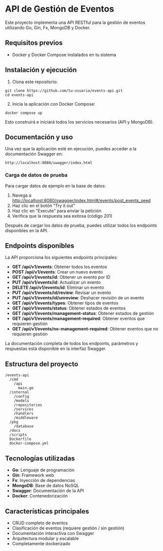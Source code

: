 # API de Gestión de Eventos

Este proyecto implementa una API RESTful para la gestión de eventos utilizando Go, Gin, Fx, MongoDB y Docker.

## Requisitos previos

- Docker y Docker Compose instalados en tu sistema


## Instalación y ejecución

1. Clona este repositorio:


```shellscript
git clone https://github.com/tu-usuario/events-api.git
cd events-api
```

2. Inicia la aplicación con Docker Compose:


```shellscript
docker compose up
```

Esto construirá e iniciará todos los servicios necesarios (API y MongoDB).

## Documentación y uso

Una vez que la aplicación esté en ejecución, puedes acceder a la documentación Swagger en:

```plaintext
http://localhost:8080/swagger/index.html
```

### Carga de datos de prueba

Para cargar datos de ejemplo en la base de datos:

1. Navega a [http://localhost:8080/swagger/index.html#/events/post_events_seed](http://localhost:8080/swagger/index.html#/events/post_events_seed)
2. Haz clic en el botón "Try it out"
3. Haz clic en "Execute" para enviar la petición
4. Verifica que la respuesta sea exitosa (código 201)


Después de cargar los datos de prueba, puedes utilizar todos los endpoints disponibles en la API.

## Endpoints disponibles

La API proporciona los siguientes endpoints principales:

- **GET /api/v1/events**: Obtener todos los eventos
- **POST /api/v1/events**: Crear un nuevo evento
- **GET /api/v1/events/id**: Obtener un evento por ID
- **PUT /api/v1/events/id**: Actualizar un evento
- **DELETE /api/v1/events/id**: Eliminar un evento
- **PUT /api/v1/events/id/review**: Revisar un evento
- **PUT /api/v1/events/id/unreview**: Deshacer revisión de un evento
- **GET /api/v1/events/types**: Obtener tipos de eventos
- **GET /api/v1/events/status**: Obtener estados de eventos
- **GET /api/v1/events/management-status**: Obtener estados de gestión
- **GET /api/v1/events/management-required**: Obtener eventos que requieren gestión
- **GET /api/v1/events/no-management-required**: Obtener eventos que no requieren gestión


La documentación completa de todos los endpoints, parámetros y respuestas está disponible en la interfaz Swagger.

## Estructura del proyecto

```plaintext
/events-api
  /cmd
    /api
      main.go
  /internal
    /config
    /models
    /repositories
    /services
    /handlers
    /middleware
  /pkg
    /database
  /docs
  /scripts
  Dockerfile
  docker-compose.yml
```

## Tecnologías utilizadas

- **Go**: Lenguaje de programación
- **Gin**: Framework web
- **Fx**: Inyección de dependencias
- **MongoDB**: Base de datos NoSQL
- **Swagger**: Documentación de la API
- **Docker**: Contenedorización


## Características principales

- CRUD completo de eventos
- Clasificación de eventos (requiere gestión / sin gestión)
- Documentación interactiva con Swagger
- Arquitectura modular y escalable
- Completamente dockerizado
